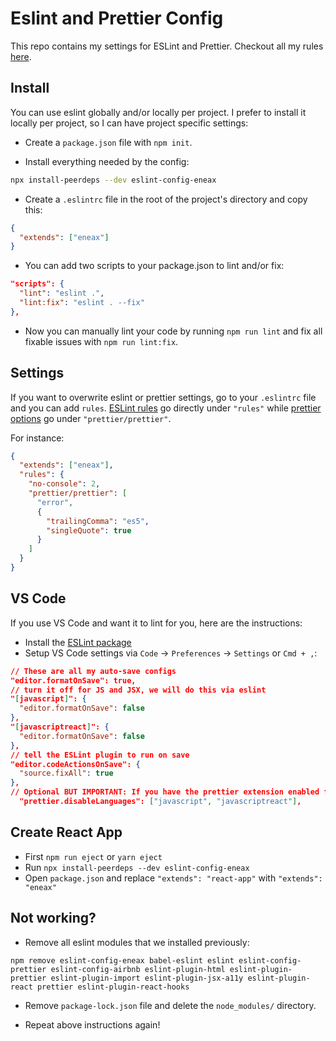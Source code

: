 # Eslint and Prettier Config

This repo contains my settings for ESLint and Prettier.
Checkout all my rules [here](https://github.com/eneax/eslint-config-eneax/blob/master/.eslintrc.js).

## Install

You can use eslint globally and/or locally per project.
I prefer to install it locally per project, so I can have project specific settings:

- Create a `package.json` file with `npm init`.

- Install everything needed by the config:

```bash
npx install-peerdeps --dev eslint-config-eneax
```

- Create a `.eslintrc` file in the root of the project's directory and copy this:

```json
{
  "extends": ["eneax"]
}
```

- You can add two scripts to your package.json to lint and/or fix:

```json
"scripts": {
  "lint": "eslint .",
  "lint:fix": "eslint . --fix"
},
```

- Now you can manually lint your code by running `npm run lint` and fix all fixable issues with `npm run lint:fix`.

## Settings

If you want to overwrite eslint or prettier settings, go to your `.eslintrc` file and you can add `rules`.
[ESLint rules](https://eslint.org/docs/rules/) go directly under `"rules"` while [prettier options](https://prettier.io/docs/en/options.html) go under `"prettier/prettier"`.

For instance:

```json
{
  "extends": ["eneax"],
  "rules": {
    "no-console": 2,
    "prettier/prettier": [
      "error",
      {
        "trailingComma": "es5",
        "singleQuote": true
      }
    ]
  }
}
```

## VS Code

If you use VS Code and want it to lint for you, here are the instructions:

- Install the [ESLint package](https://marketplace.visualstudio.com/items?itemName=dbaeumer.vscode-eslint)
- Setup VS Code settings via `Code` → `Preferences` → `Settings` or `Cmd + ,`:

```json
// These are all my auto-save configs
"editor.formatOnSave": true,
// turn it off for JS and JSX, we will do this via eslint
"[javascript]": {
  "editor.formatOnSave": false
},
"[javascriptreact]": {
  "editor.formatOnSave": false
},
// tell the ESLint plugin to run on save
"editor.codeActionsOnSave": {
  "source.fixAll": true
},
// Optional BUT IMPORTANT: If you have the prettier extension enabled for other languages like CSS and HTML, turn it off for JS since we are doing it through Eslint already
  "prettier.disableLanguages": ["javascript", "javascriptreact"],
```

## Create React App

- First `npm run eject` or `yarn eject`
- Run `npx install-peerdeps --dev eslint-config-eneax`
- Open `package.json` and replace `"extends": "react-app"` with `"extends": "eneax"`

## Not working?

- Remove all eslint modules that we installed previously:

```
npm remove eslint-config-eneax babel-eslint eslint eslint-config-prettier eslint-config-airbnb eslint-plugin-html eslint-plugin-prettier eslint-plugin-import eslint-plugin-jsx-a11y eslint-plugin-react prettier eslint-plugin-react-hooks
```

- Remove `package-lock.json` file and delete the `node_modules/` directory.

- Repeat above instructions again!
